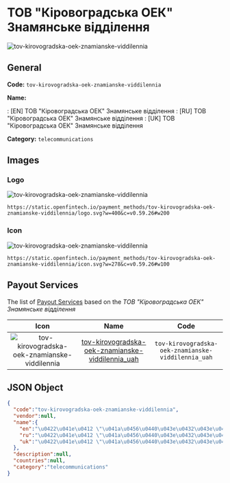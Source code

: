 
# ТОВ "Кіровоградська ОЕК" Знамянське відділення 
![tov-kirovogradska-oek-znamianske-viddilennia](https://static.openfintech.io/payment_methods/tov-kirovogradska-oek-znamianske-viddilennia/logo.svg?w=400&c=v0.59.26#w200)  

## General 
**Code:** `tov-kirovogradska-oek-znamianske-viddilennia` 
 
**Name:** 
 
:	[EN] ТОВ "Кіровоградська ОЕК" Знамянське відділення 
:	[RU] ТОВ "Кіровоградська ОЕК" Знамянське відділення 
:	[UK] ТОВ "Кіровоградська ОЕК" Знамянське відділення 
 
**Category:** `telecommunications` 
 

## Images 

### Logo 
![tov-kirovogradska-oek-znamianske-viddilennia](https://static.openfintech.io/payment_methods/tov-kirovogradska-oek-znamianske-viddilennia/logo.svg?w=400&c=v0.59.26#w200)  

```
https://static.openfintech.io/payment_methods/tov-kirovogradska-oek-znamianske-viddilennia/logo.svg?w=400&c=v0.59.26#w200
```  

### Icon 
![tov-kirovogradska-oek-znamianske-viddilennia](https://static.openfintech.io/payment_methods/tov-kirovogradska-oek-znamianske-viddilennia/icon.svg?w=278&c=v0.59.26#w100)  

```
https://static.openfintech.io/payment_methods/tov-kirovogradska-oek-znamianske-viddilennia/icon.svg?w=278&c=v0.59.26#w100
```  

## Payout Services 
 
The list of [Payout Services](/payout-services/) based on the _ТОВ "Кіровоградська ОЕК" Знамянське відділення_ 

|Icon|Name|Code| 
|:---:|:---:|:---:| 
|![tov-kirovogradska-oek-znamianske-viddilennia](https://static.openfintech.io/payout_methods/tov-kirovogradska-oek-znamianske-viddilennia/icon.svg?w=278&c=v0.59.26#w40) |[tov-kirovogradska-oek-znamianske-viddilennia_uah](/payout-services/tov-kirovogradska-oek-znamianske-viddilennia_uah/)|`tov-kirovogradska-oek-znamianske-viddilennia_uah`| 
 

## JSON Object 

```json
{
  "code":"tov-kirovogradska-oek-znamianske-viddilennia",
  "vendor":null,
  "name":{
    "en":"\u0422\u041e\u0412 \"\u041a\u0456\u0440\u043e\u0432\u043e\u0433\u0440\u0430\u0434\u0441\u044c\u043a\u0430 \u041e\u0415\u041a\" \u0417\u043d\u0430\u043c\u044f\u043d\u0441\u044c\u043a\u0435 \u0432\u0456\u0434\u0434\u0456\u043b\u0435\u043d\u043d\u044f",
    "ru":"\u0422\u041e\u0412 \"\u041a\u0456\u0440\u043e\u0432\u043e\u0433\u0440\u0430\u0434\u0441\u044c\u043a\u0430 \u041e\u0415\u041a\" \u0417\u043d\u0430\u043c\u044f\u043d\u0441\u044c\u043a\u0435 \u0432\u0456\u0434\u0434\u0456\u043b\u0435\u043d\u043d\u044f",
    "uk":"\u0422\u041e\u0412 \"\u041a\u0456\u0440\u043e\u0432\u043e\u0433\u0440\u0430\u0434\u0441\u044c\u043a\u0430 \u041e\u0415\u041a\" \u0417\u043d\u0430\u043c\u044f\u043d\u0441\u044c\u043a\u0435 \u0432\u0456\u0434\u0434\u0456\u043b\u0435\u043d\u043d\u044f"
  },
  "description":null,
  "countries":null,
  "category":"telecommunications"
}
```  
